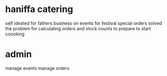 # haniffa catering
self ideated for fathers business on events for festival special orders
solved the problem for calculating orders and stock counts to prepare to start coooking 

# admin
manage events
manage orders

